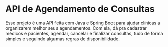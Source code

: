 
# API de Agendamento de Consultas


Esse projeto é uma API feita com Java e Spring Boot para ajudar clínicas a organizarem melhor seus agendamentos. Com ela, dá pra cadastrar médicos e pacientes, agendar, cancelar e finalizar consultas, tudo de forma simples e seguindo algumas regras de disponibilidade.